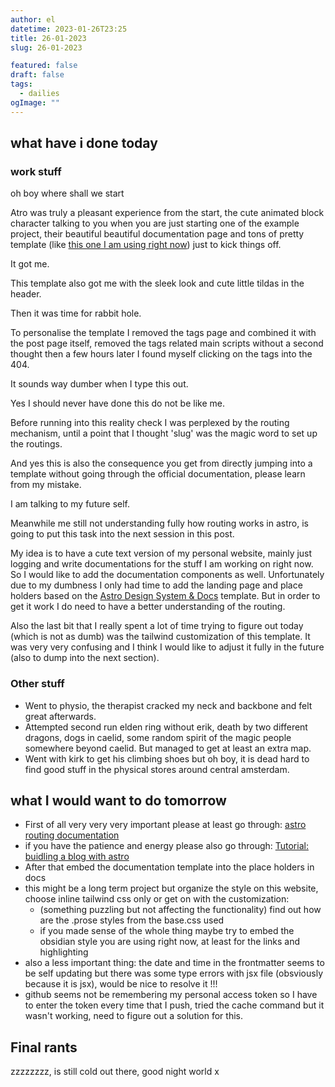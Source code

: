 ```yaml
---
author: el
datetime: 2023-01-26T23:25
title: 26-01-2023
slug: 26-01-2023

featured: false
draft: false
tags:
  - dailies
ogImage: ""
---
```


## what have i done today

### work stuff

oh boy where shall we start

Atro was truly a pleasant experience from the start, the cute animated block character talking to you when you are just starting one of the example project, their beautiful beautiful documentation page and tons of pretty template (like [this one I am using right now](https://github.com/satnaing/astro-paper)) just to kick things off.

It got me.

This template also got me with the sleek look and cute little tildas in the header.

Then it was time for rabbit hole.

To personalise the template I removed the tags page and combined it with the post page itself, removed the tags related main scripts without a second thought then a few hours later I found myself clicking on the tags into the 404.

It sounds way dumber when I type this out.

Yes I should never have done this do not be like me.

Before running into this reality check I was perplexed by the routing mechanism, until a point that I thought 'slug' was the magic word to set up the routings.

And yes this is also the consequence you get from directly jumping into a template without going through the official documentation, please learn from my mistake.

I am talking to my future self.

Meanwhile me still not understanding fully how routing works in astro, is going to put this task into the next session in this post.

My idea is to have a cute text version of my personal website, mainly just logging and write documentations for the stuff I am working on right now. So I would like to add the documentation components as well. Unfortunately due to my dumbness I only had time to add the landing page and place holders based on the [Astro Design System & Docs](https://astro.build/themes/details/astro-design-system/) template. But in order to get it work I do need to have a better understanding of the routing.

Also the last bit that I really spent a lot of time trying to figure out today (which is not as dumb) was the tailwind customization of this template. It was very very confusing and I think I would like to adjust it fully in the future (also to dump into the next section).

### Other stuff

- Went to physio, the therapist cracked my neck and backbone and felt great afterwards.
- Attempted second run elden ring without erik, death by two different dragons, dogs in caelid, some random spirit of the magic people somewhere beyond caelid. But managed to get at least an extra map.
- Went with kirk to get his climbing shoes but oh boy, it is dead hard to find good stuff in the physical stores around central amsterdam.

## what I would want to do tomorrow

- First of all very very very important please at least go through: [astro routing documentation](https://docs.astro.build/en/core-concepts/routing/)
- if you have the patience and energy please also go through: [Tutorial: buidling a blog with astro](https://docs.astro.build/en/tutorial/0-introduction/)
- After that embed the documentation template into the place holders in docs
- this might be a long term project but organize the style on this website, choose inline tailwind css only or get on with the customization:
  - (something puzzling but not affecting the functionality) find out how are the .prose styles from the base.css used
  - if you made sense of the whole thing maybe try to embed the obsidian style you are using right now, at least for the links and highlighting
- also a less important thing: the date and time in the frontmatter seems to be self updating but there was some type errors with jsx file (obsviously because it is jsx), would be nice to resolve it !!!
- github seems not be remembering my personal access token so I have to enter the token every time that I push, tried the cache command but it wasn't working, need to figure out a solution for this.

## Final rants

zzzzzzzz, is still cold out there, good night world x

